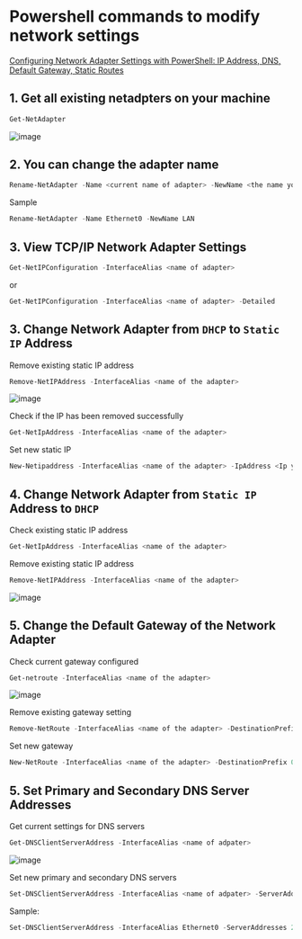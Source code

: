 # Powershell commands to modify network settings
[Configuring Network Adapter Settings with PowerShell: IP Address, DNS, Default Gateway, Static Routes](https://askme4tech.com/how-configure-network-adapter-powershell)
## 1. Get all existing netadpters on your machine
```powershell
Get-NetAdapter
```
![image](https://user-images.githubusercontent.com/96930989/211178571-de263029-98f3-4b50-9734-4cfa2cbb1159.png)

## 2. You can change the adapter name
```powershell
Rename-NetAdapter -Name <current name of adapter> -NewName <the name you want to use>
```
Sample
```powershell
Rename-NetAdapter -Name Ethernet0 -NewName LAN
```

## 3. View TCP/IP Network Adapter Settings
```powershell
Get-NetIPConfiguration -InterfaceAlias <name of adapter>
```
or
```powershell
Get-NetIPConfiguration -InterfaceAlias <name of adapter> -Detailed
```

## 3. Change Network Adapter from `DHCP` to `Static IP` Address

Remove existing static IP address
```powershell
Remove-NetIPAddress -InterfaceAlias <name of the adapter>
```
![image](https://user-images.githubusercontent.com/96930989/211179599-cd5bd8b8-2fc8-414e-90df-1fdbbc8b59f0.png)


Check if the IP has been removed successfully
```powershell
Get-NetIpAddress -InterfaceAlias <name of the adapter>
```

Set new static IP
```powershell
New-Netipaddress -InterfaceAlias <name of the adapter> -IpAddress <Ip you want to assign>
```

## 4. Change Network Adapter from `Static IP` Address to `DHCP`

Check existing static IP address
```powershell
Get-NetIpAddress -InterfaceAlias <name of the adapter>
```

Remove existing static IP address
```powershell
Remove-NetIPAddress -InterfaceAlias <name of the adapter>
```
![image](https://user-images.githubusercontent.com/96930989/211179599-cd5bd8b8-2fc8-414e-90df-1fdbbc8b59f0.png)

## 5. Change the Default Gateway of the Network Adapter

Check current gateway configured
```powershell
Get-netroute -InterfaceAlias <name of the adapter>
```
![image](https://user-images.githubusercontent.com/96930989/211179739-d5f0ab8f-6991-449b-bbd2-f17dba603198.png)

Remove existing gateway setting
```powershell
Remove-NetRoute -InterfaceAlias <name of the adapter> -DestinationPrefix 0.0.0.0/0 -NextHop <IP of existing gateway>
```

Set new gateway
```powershell
New-NetRoute -InterfaceAlias <name of the adapter> -DestinationPrefix 0.0.0.0/0 -NextHop <IP of new gateway>
```

## 5. Set Primary and Secondary DNS Server Addresses
Get current settings for DNS servers
```powershell
Get-DNSClientServerAddress -InterfaceAlias <name of adpater>
```
![image](https://user-images.githubusercontent.com/96930989/211179895-b3c97122-35e2-4a53-9e2c-1246c7635d6a.png)

Set new primary and secondary DNS servers
```powershell
Set-DNSClientServerAddress -InterfaceAlias <name of adpater> -ServerAddresses <IP addresses used for DNS>
```

Sample:
```powershell
Set-DNSClientServerAddress -InterfaceAlias Ethernet0 -ServerAddresses 223.5.5.5,223.6.6.6
```


